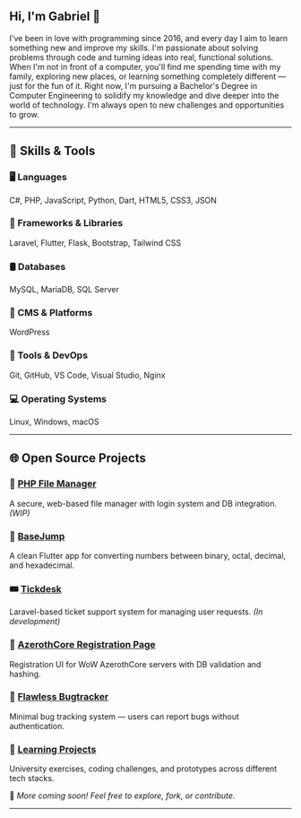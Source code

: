 ## Hi, I'm Gabriel 👋

I've been in love with programming since 2016, and every day I aim to learn something new and improve my skills. I'm
passionate about solving problems through code and turning ideas into real, functional solutions.
When I'm not in front of a computer, you'll find me spending time with my family, exploring new places, or learning something
completely different — just for the fun of it.
Right now, I'm pursuing a Bachelor's Degree in Computer Engineering to solidify my knowledge and dive deeper into the
world of technology. I'm always open to new challenges and opportunities to grow.

---

## 🚀 Skills & Tools

### 🖥️ Languages  
C#, PHP, JavaScript, Python, Dart, HTML5, CSS3, JSON

### 🧰 Frameworks & Libraries  
Laravel, Flutter, Flask, Bootstrap, Tailwind CSS

### 🛢️ Databases  
MySQL, MariaDB, SQL Server

### 🧩 CMS & Platforms  
WordPress

### 🔧 Tools & DevOps  
Git, GitHub, VS Code, Visual Studio, Nginx

### 💻 Operating Systems  
Linux, Windows, macOS

---

## 🌐 Open Source Projects

### 🔐 [PHP File Manager](https://github.com/Ferreira9006/PHP-File-Manager)  
A secure, web-based file manager with login system and DB integration. *(WIP)*

### 🧮 [BaseJump](https://github.com/Ferreira9006/BaseJump)  
A clean Flutter app for converting numbers between binary, octal, decimal, and hexadecimal.

### 🎟️ [Tickdesk](https://github.com/Ferreira9006/pws-tickdesk)  
Laravel-based ticket support system for managing user requests. *(In development)*

### 🧙 [AzerothCore Registration Page](https://github.com/Ferreira9006/azerothcore-registration-page)  
Registration UI for WoW AzerothCore servers with DB validation and hashing.

### 🐞 [Flawless Bugtracker](https://github.com/Ferreira9006/Flawless-Bugtracker-Website)  
Minimal bug tracking system — users can report bugs without authentication.

### 📘 [Learning Projects](https://github.com/Ferreira9006/Learning-Projects)  
University exercises, coding challenges, and prototypes across different tech stacks.

📌 *More coming soon! Feel free to explore, fork, or contribute.*

---

<!--## 📊 GitHub Stats

<p align="center">
  <img src="https://github-readme-stats.vercel.app/api?username=Ferreira9006&show_icons=true" height="160"/>
  <img src="https://github-readme-stats.vercel.app/api/top-langs/?username=Ferreira9006&layout=compact" height="160"/>
</p>


<!-- ## Hi, I'm Gabriel 👋

Detail-oriented programmer with expertise in full-stack development and collaborative projects.
Currently pursuing a degree in Informatics Engineering to consolidate my knowledge and expand my expertise in programming.


## 🚀 Skills & Tools I have worked with

<div align="center">
  <img src="https://cdn.jsdelivr.net/gh/devicons/devicon/icons/csharp/csharp-original.svg" height="40" alt="C#" />
  <img src="https://cdn.jsdelivr.net/gh/devicons/devicon/icons/mysql/mysql-original.svg" height="40" alt="SQL" />
  <img src="https://cdn.jsdelivr.net/gh/devicons/devicon/icons/microsoftsqlserver/microsoftsqlserver-plain.svg" height="40" alt="SQL Server" />
  <img src="https://cdn.jsdelivr.net/gh/devicons/devicon/icons/php/php-original.svg" height="40" alt="PHP" />
  <img src="https://cdn.jsdelivr.net/gh/devicons/devicon/icons/javascript/javascript-original.svg" height="40" alt="JavaScript" />
  <img src="https://cdn.jsdelivr.net/gh/devicons/devicon/icons/python/python-original.svg" height="40" alt="Python" />
  <img src="https://cdn.jsdelivr.net/gh/devicons/devicon/icons/dart/dart-original.svg" height="40" alt="Dart" />
  <img src="https://cdn.jsdelivr.net/gh/devicons/devicon/icons/flask/flask-original.svg" height="40" alt="Flask" />
  <img src="https://cdn.jsdelivr.net/gh/devicons/devicon/icons/bootstrap/bootstrap-original.svg" height="40" alt="Bootstrap" />
  <img src="https://camo.githubusercontent.com/a739cc726be1242578d99c1507c43b7323fe4b74e2f04e3cf7b16fbe66b1893d/68747470733a2f2f63646e2e6a7364656c6976722e6e65742f67682f64657669636f6e732f64657669636f6e2f69636f6e732f7461696c77696e646373732f7461696c77696e646373732d6f726967696e616c2d776f72646d61726b2e737667" height="40" alt="Tailwind CSS" />
  <img src="https://cdn.jsdelivr.net/gh/devicons/devicon/icons/wordpress/wordpress-original.svg" height="40" alt="WordPress" />
  <img src="https://cdn.jsdelivr.net/gh/devicons/devicon/icons/laravel/laravel-original.svg" height="40" alt="Laravel" />
  <img src="https://cdn.jsdelivr.net/gh/devicons/devicon/icons/flutter/flutter-original.svg" height="40" alt="Flutter" />
  <img src="https://cdn.jsdelivr.net/gh/devicons/devicon/icons/html5/html5-original.svg" height="40" alt="HTML5" />
  <img src="https://cdn.jsdelivr.net/gh/devicons/devicon/icons/css3/css3-original.svg" height="40" alt="CSS3" />
  <img src="https://img.shields.io/badge/JSON-%23ffffff.svg?style=for-the-badge&logo=json&logoColor=black" height="28" alt="JSON" />
  <img src="https://cdn.jsdelivr.net/gh/devicons/devicon/icons/mysql/mysql-original.svg" height="40" alt="MySQL" />
  <img src="https://cdn.jsdelivr.net/gh/devicons/devicon/icons/mariadb/mariadb-original.svg" height="40" alt="MariaDB" />
  <img src="https://cdn.jsdelivr.net/gh/devicons/devicon/icons/microsoftsqlserver/microsoftsqlserver-plain.svg" height="40" alt="SQL Server" />
  <img src="https://cdn.jsdelivr.net/gh/devicons/devicon/icons/nginx/nginx-original.svg" height="40" alt="Nginx" />
  <img src="https://cdn.jsdelivr.net/gh/devicons/devicon/icons/git/git-original.svg" height="40" alt="Git" />
  <img src="https://cdn.jsdelivr.net/gh/devicons/devicon/icons/github/github-original.svg" height="40" alt="GitHub" />
  <img src="https://cdn.jsdelivr.net/gh/devicons/devicon/icons/vscode/vscode-original.svg" height="40" alt="VS Code" />
  <img src="https://cdn.jsdelivr.net/gh/devicons/devicon/icons/visualstudio/visualstudio-original.svg" height="40" alt="VS Code" />
  <img src="https://cdn.jsdelivr.net/gh/devicons/devicon/icons/linux/linux-original.svg" height="40" alt="Linux" />
  <img src="https://cdn.jsdelivr.net/gh/devicons/devicon/icons/windows8/windows8-original.svg" height="40" alt="Windows" />
  <img src="https://cdn.jsdelivr.net/gh/devicons/devicon/icons/apple/apple-original.svg" height="40" alt="macOS" />
</div>


## 🌐 Open Source Projects

Here are some open source projects I've built or actively maintain:

---

### 🔐 [PHP File Manager](https://github.com/Ferreira9006/PHP-File-Manager)
![PHP](https://img.shields.io/badge/PHP-8.0%2B-blue?logo=php) ![MySQL](https://img.shields.io/badge/MySQL-Database-informational?logo=mysql) ![WIP](https://img.shields.io/badge/status-in%20development-yellow)

A secure, web-based file manager built with PHP. Features include MySQL-based login system, session handling, and responsive UI. File upload, editing, and email alerts are coming soon.

---

### 🧮 BaseJump *(Private for now)*
![Flutter](https://img.shields.io/badge/Flutter-App-blue?logo=flutter) ![Dart](https://img.shields.io/badge/Dart-Language-lightblue?logo=dart)

A modern Flutter app to convert numbers between Binary, Octal, Decimal, and Hexadecimal. Includes validation, history, and a modular architecture using custom widgets and models.

---

### 🎟️ [Tickdesk](https://github.com/Ferreira9006/pws-tickdesk)
![Laravel](https://img.shields.io/badge/Laravel-Framework-red?logo=laravel) ![Tailwind](https://img.shields.io/badge/Tailwind-CSS-38bdf8?logo=tailwindcss) ![WIP](https://img.shields.io/badge/status-in%20development-yellow)

A work-in-progress Laravel ticketing system. Built for teams that need to manage support requests efficiently, with features like ticket states, roles, dashboards, and email integration planned.

---

### 🧙 [AzerothCore Registration Page](https://github.com/Ferreira9006/azerothcore-registration-page)
![PHP](https://img.shields.io/badge/PHP-7.4+-blue?logo=php) ![Game](https://img.shields.io/badge/WoW-Private%20Server-informational)

A user-friendly registration page for AzerothCore World of Warcraft servers. Built to integrate directly with the emulator's MySQL database using secure password hashing and validation.

---

### 🐞 [Flawless Bugtracker](https://github.com/Ferreira9006/Flawless-Bugtracker-Website)
![Bug Tracking](https://img.shields.io/badge/Bugtracker-Open%20Access-orange) ![PHP](https://img.shields.io/badge/PHP-7.5%2B-blue?logo=php)

A simplified bug tracking tool that allows anyone to report bugs without logging in. Includes admin tools, error handling, and is tailored for WoWEmu communities.

---

### 📘 [Learning Projects](https://github.com/Ferreira9006/Learning-Projects)
![Learning](https://img.shields.io/badge/Learning-Full%20Stack-blueviolet) ![Active](https://img.shields.io/badge/Status-Active-brightgreen)

A central repository containing university coursework, coding exercises, and prototype applications. Covers multiple languages, frameworks, and concepts — showing a diverse and consistent learning journey.

---

📌 *More coming soon! Feel free to explore, fork, or contribute.*


<!--
**Ferreira9006/Ferreira9006** is a ✨ _special_ ✨ repository because its `README.md` (this file) appears on your GitHub profile.

Here are some ideas to get you started:

- 🔭 I’m currently working on ...
- 🌱 I’m currently learning ...
- 👯 I’m looking to collaborate on ...
- 🤔 I’m looking for help with ...
- 💬 Ask me about ...
- 📫 How to reach me: ...
- 😄 Pronouns: ...
- ⚡ Fun fact: ...


<img alt="my stats" align="left" width="54%" src="https://github-readme-stats.vercel.app/api?username=Ferreira9006&show_icons=true" />
<img alt="language stats" align="left" width="41%" src="https://github-readme-stats.vercel.app/api/top-langs/?username=Ferreira9006&layout=compact" />
-->
